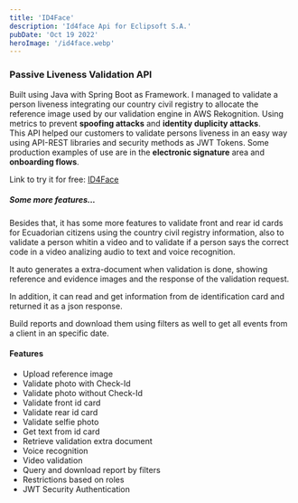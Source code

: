 ```yaml
---
title: 'ID4Face'
description: 'Id4face Api for Eclipsoft S.A.'
pubDate: 'Oct 19 2022'
heroImage: '/id4face.webp'
---
```



### Passive Liveness Validation API

Built using Java with Spring Boot as Framework.
I managed to validate a person liveness integrating our country civil registry to allocate the reference image used by our validation engine in AWS Rekognition.
Using metrics to prevent **spoofing attacks** and **identity duplicity attacks**.  
This API helped our customers to validate persons liveness in an easy way using API-REST libraries and security methods as JWT Tokens. Some production examples of use are in the **electronic signature** area and **onboarding flows**. 

Link to try it for free: <a href="https://id4face.eclipsoft.com" target="_blank">ID4Face</a>

##### Some more features...

Besides that, it has some more features to validate front and rear id cards for Ecuadorian citizens using the country civil registry information, also to validate a person whitin a video and to validate if a person says the correct code in a video analizing audio to text and voice recognition. 

It auto generates a extra-document when validation is done, showing reference and evidence images and the response of the validation request.

In addition, it can read and get information from de identification card and returned it as a json response.

Build reports and download them using filters as well to get all events from a client in an specific date.

#### Features
- Upload reference image
- Validate photo with Check-Id
- Validate photo without Check-Id
- Validate front id card
- Validate rear id card
- Validate selfie photo
- Get text from id card
- Retrieve validation extra document
- Voice recognition
- Video validation
- Query and download report by filters
- Restrictions based on roles
- JWT Security Authentication 